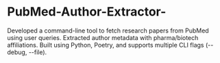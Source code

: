 # PubMed-Author-Extractor-
Developed a command-line tool to fetch research papers from PubMed using user queries.  Extracted author metadata with pharma/biotech affiliations.  Built using Python, Poetry, and supports multiple CLI flags (--debug, --file).
